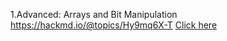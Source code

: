 1.Advanced: Arrays and Bit Manipulation
https://hackmd.io/@topics/Hy9mq6X-T
[Click here](https://hackmd.io/@topics/Hy9mq6X-T)
